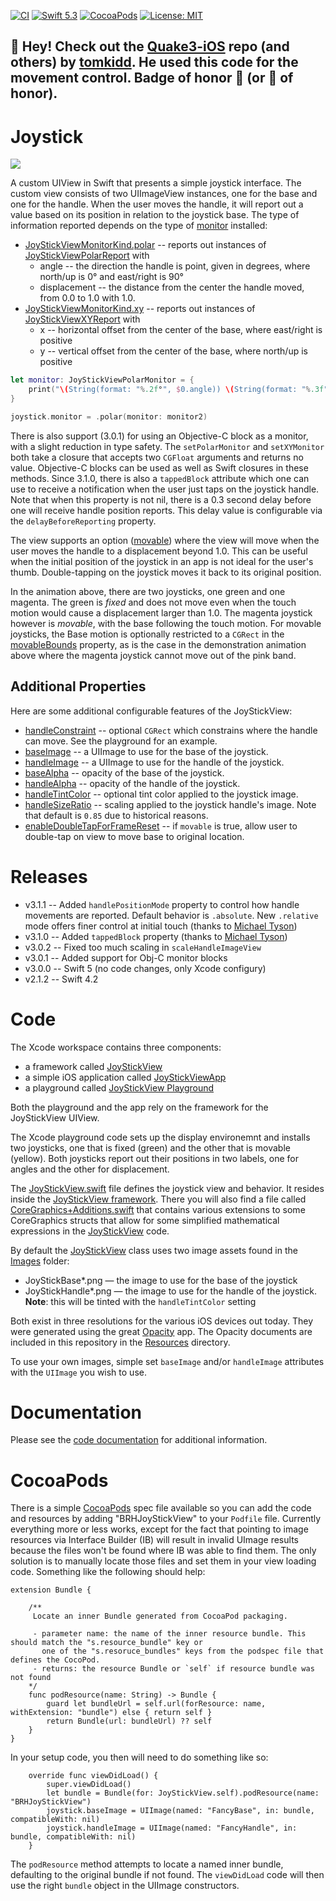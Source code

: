 [![CI](https://github.com/bradhowes/Joystick/workflows/CI/badge.svg)](https://github.com/bradhowes/Joystick)
[![Swift 5.3](https://img.shields.io/badge/Swift-5.3-orange.svg?style=flat)](https://swift.org)
[![CocoaPods](https://img.shields.io/badge/pod-3.1.0-red.svg)](https://cocoapods.org/pods/BRHJoyStickView)
[![License: MIT](https://img.shields.io/badge/License-MIT-yellow.svg)](https://opensource.org/licenses/MIT)

## 👋 Hey! Check out the [Quake3-iOS](https://github.com/tomkidd/Quake3-iOS) repo (and others) by [tomkidd](https://github.com/tomkidd). He used this code for the movement control. Badge of honor 🏅 (or 🦡 of honor).

# Joystick

![](https://github.com/bradhowes/Joystick/blob/main/animation.gif?raw=true)

A custom UIView in Swift that presents a simple joystick interface. The custom view consists of two UIImageView
instances, one for the base and one for the handle. When the user moves the handle, it will report out a value
based on its position in relation to the joystick base. The type of information reported depends on the type of
[monitor](https://github.com/bradhowes/Joystick/blob/558e7dea5081398b361b53a829f86b8a11170257/JoyStickView/Src/JoyStickView.swift#L29) installed:

* [JoyStickViewMonitorKind.polar](https://github.com/bradhowes/Joystick/blob/558e7dea5081398b361b53a829f86b8a11170257/JoyStickView/Src/JoyStickViewMonitor.swift#L86) -- reports out instances of [JoyStickViewPolarReport](https://github.com/bradhowes/Joystick/blob/558e7dea5081398b361b53a829f86b8a11170257/JoyStickView/Src/JoyStickViewMonitor.swift#L42) with
  * angle -- the direction the handle is point, given in degrees, where north/up is 0° and east/right is 90°
  * displacement -- the distance from the center the handle moved, from 0.0 to 1.0 with 1.0.
* [JoyStickViewMonitorKind.xy](https://github.com/bradhowes/Joystick/blob/558e7dea5081398b361b53a829f86b8a11170257/JoyStickView/Src/JoyStickViewMonitor.swift#L93) -- reports out instances of [JoyStickViewXYReport](https://github.com/bradhowes/Joystick/blob/558e7dea5081398b361b53a829f86b8a11170257/JoyStickView/Src/JoyStickViewMonitor.swift#L15) with
  * x -- horizontal offset from the center of the base, where east/right is positive
  * y -- vertical offset from the center of the base, where north/up is positive

```swift
let monitor: JoyStickViewPolarMonitor = {
    print("\(String(format: "%.2f°", $0.angle)) \(String(format: "%.3f", $0.displacement))")
}

joystick.monitor = .polar(monitor: monitor2)
```

There is also support (3.0.1) for using an Objective-C block as a monitor, with a slight reduction in type
safety. The `setPolarMonitor` and `setXYMonitor` both take a closure that accepts two `CGFloat` arguments and
returns no value. Objective-C blocks can be used as well as Swift closures in these methods. Since 3.1.0, there is also
a `tappedBlock` attribute which one can use to receive a notification when the user just taps on the joystick handle. Note that when this property is not nil,
there is a 0.3 second delay before one will receive handle position reports. This delay value is configurable via the `delayBeforeReporting` property.

The view supports an option ([movable](https://github.com/bradhowes/Joystick/blob/558e7dea5081398b361b53a829f86b8a11170257/JoyStickView/Src/JoyStickView.swift#L57)) where the view will move when the user moves the handle to a
displacement beyond 1.0. This can be useful when the initial position of the joystick in an app is not ideal for
the user's thumb. Double-tapping on the joystick moves it back to its original position.

In the animation above, there are two joysticks, one green and one magenta. The green is *fixed* and does not
move even when the touch motion would cause a displacement larger than 1.0. The magenta joystick however is
*movable*, with the base following the touch motion. For movable joysticks, the Base motion is optionally
restricted to a `CGRect` in the [movableBounds](https://github.com/bradhowes/Joystick/blob/558e7dea5081398b361b53a829f86b8a11170257/JoyStickView/Src/JoyStickView.swift#L64) property, as is the case in the demonstration animation above
where the magenta joystick cannot move out of the pink band.

## Additional Properties

Here are some additional configurable features of the JoyStickView:

* [handleConstraint](https://github.com/bradhowes/Joystick/blob/558e7dea5081398b361b53a829f86b8a11170257/JoyStickView/Src/JoyStickView.swift#L34) -- optional `CGRect` which constrains where the handle can move. See the playground for an example.
* [baseImage](https://github.com/bradhowes/Joystick/blob/558e7dea5081398b361b53a829f86b8a11170257/JoyStickView/Src/JoyStickView.swift#L127) -- a UIImage to use for the base of the joystick.
* [handleImage](https://github.com/bradhowes/Joystick/blob/558e7dea5081398b361b53a829f86b8a11170257/JoyStickView/Src/JoyStickView.swift#L132) -- a UIImage to use for the handle of the joystick.
* [baseAlpha](https://github.com/bradhowes/Joystick/blob/558e7dea5081398b361b53a829f86b8a11170257/JoyStickView/Src/JoyStickView.swift#L78) -- opacity of the base of the joystick.
* [handleAlpha](https://github.com/bradhowes/Joystick/blob/558e7dea5081398b361b53a829f86b8a11170257/JoyStickView/Src/JoyStickView.swift#L89) -- opacity of the handle of the joystick.
* [handleTintColor](https://github.com/bradhowes/Joystick/blob/558e7dea5081398b361b53a829f86b8a11170257/JoyStickView/Src/JoyStickView.swift#99) -- optional tint color applied to the joystick image.
* [handleSizeRatio](https://github.com/bradhowes/Joystick/blob/558e7dea5081398b361b53a829f86b8a11170257/JoyStickView/Src/JoyStickView.swift#L105) -- scaling applied to the joystick handle's image. Note that default is `0.85` due to
  historical reasons.
* [enableDoubleTapForFrameReset](https://github.com/bradhowes/Joystick/blob/558e7dea5081398b361b53a829f86b8a11170257/JoyStickView/Src/JoyStickView.swift#L138) -- if `movable` is true, allow user to double-tap on view to move base to original
  location.

# Releases

* v3.1.1 -- Added `handlePositionMode` property to control how handle movements are reported. Default behavior
  is `.absolute`. New `.relative` mode offers finer control at initial touch (thanks to [Michael Tyson](https://github.com/michaeltyson))
* v3.1.0 -- Added `tappedBlock` property (thanks to [Michael Tyson](https://github.com/michaeltyson))
* v3.0.2 -- Fixed too much scaling in `scaleHandleImageView`
* v3.0.1 -- Added support for Obj-C monitor blocks
* v3.0.0 -- Swift 5 (no code changes, only Xcode configury)
* v2.1.2 -- Swift 4.2

# Code

The Xcode workspace contains three components:

- a framework called [JoyStickView](https://github.com/bradhowes/Joystick/tree/master/JoyStickView)
- a simple iOS application called [JoyStickViewApp](https://github.com/bradhowes/Joystick/tree/master/JoyStickViewApp)
- a playground called [JoyStickView Playground](https://github.com/bradhowes/Joystick/tree/master/JoyStickView%20Playground.playground/Contents.swift)

Both the playground and the app rely on the framework for the JoyStickView UIView.

The Xcode playground code sets up the display environemnt and installs two joysticks, one that is fixed (green)
and the other that is movable (yellow). Both joysticks report out their positions in two labels, one for angles and
the other for displacement.

The [JoyStickView.swift](https://github.com/bradhowes/Joystick/tree/master/JoyStickView/Src/JoyStickView.swift) file defines the joystick view and behavior. It resides inside the [JoyStickView framework](https://github.com/bradhowes/Joystick/tree/master/JoyStickView). There you will also find a file called [CoreGraphics+Additions.swift](https://github.com/bradhowes/Joystick/tree/master/JoyStickView/Src/CoreGraphics+Additions.swift) that contains various extensions to some CoreGraphics structs that allow for some simplified mathematical expressions in the [JoyStickView](https://github.com/bradhowes/Joystick) code.

By default the [JoyStickView](https://github.com/bradhowes/Joystick/tree/master/JoyStickView/Src/JoyStickView.swift) class uses two image assets found in the [Images](https://github.com/bradhowes/Joystick/tree/master/JoyStickView/Images)
folder:

* JoyStickBase\*.png — the image to use for the base of the joystick
* JoyStickHandle\*.png — the image to use for the handle of the joystick. **Note**: this will be tinted with the `handleTintColor` setting

Both exist in three resolutions for the various iOS devices out today. They were generated using the great [Opacity](http://likethought.com/opacity/) app. The Opacity documents are included in this repository in the [Resources](https://github.com/bradhowes/Joystick/tree/master/JoyStickView/Resources) directory.

To use your own images, simple set `baseImage` and/or `handleImage` attributes with the `UIImage` you wish to use.

# Documentation

Please see the [code documentation](https://bradhowes.github.io/Joystick/) for additional information.

# CocoaPods

There is a simple [CocoaPods](https://cocoapods.org) spec file available so you can add the code and resources
by adding "BRHJoyStickView" to your `Podfile` file. Currently everything more or less works, except for the fact
that pointing to image resources via Interface Builder (IB) will result in invalid UImage results because the files won't be
found where IB was able to find them. The only solution is to manually locate those files and set them in your
view loading code. Something like the following should help:

```
extension Bundle {

    /**
     Locate an inner Bundle generated from CocoaPod packaging.

     - parameter name: the name of the inner resource bundle. This should match the "s.resource_bundle" key or
       one of the "s.resoruce_bundles" keys from the podspec file that defines the CocoPod.
     - returns: the resource Bundle or `self` if resource bundle was not found
    */
    func podResource(name: String) -> Bundle {
        guard let bundleUrl = self.url(forResource: name, withExtension: "bundle") else { return self }
        return Bundle(url: bundleUrl) ?? self
    }
}
```

In your setup code, you then will need to do something like so:

```
    override func viewDidLoad() {
        super.viewDidLoad()
        let bundle = Bundle(for: JoyStickView.self).podResource(name: "BRHJoyStickView")
        joystick.baseImage = UIImage(named: "FancyBase", in: bundle, compatibleWith: nil)
        joystick.handleImage = UIImage(named: "FancyHandle", in: bundle, compatibleWith: nil)
    }
```

The `podResource` method attempts to locate a named inner bundle, defaulting to the original bundle if not found. The
`viewDidLoad` code will then use the right `bundle` object in the UIImage constructors.
